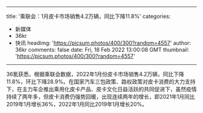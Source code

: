 
---
title: '乘联会：1月皮卡市场销售4.2万辆，同比下降11.8%'
categories: 
 - 新媒体
 - 36kr
 - 快讯
headimg: 'https://picsum.photos/400/300?random=4557'
author: 36kr
comments: false
date: Fri, 18 Feb 2022 13:00:08 GMT
thumbnail: 'https://picsum.photos/400/300?random=4557'
---

<div>   
36氪获悉，根据乘联会数据，2022年1月份皮卡市场销售4.2万辆，同比下降11.8%，环比下降28.9%。在国家汽车三包政策、路权政策对皮卡消费的大力支持下，在主力车企推出乘用化皮卡产品、皮卡文化日益活跃的共同促进下，虽然疫情持续了两年多，但皮卡消费仍强势回暖，出现连续两年的增长，即2021年1月同比2019年1月增长36%，2022年1月同比2019年1月增长20%。  
</div>
            